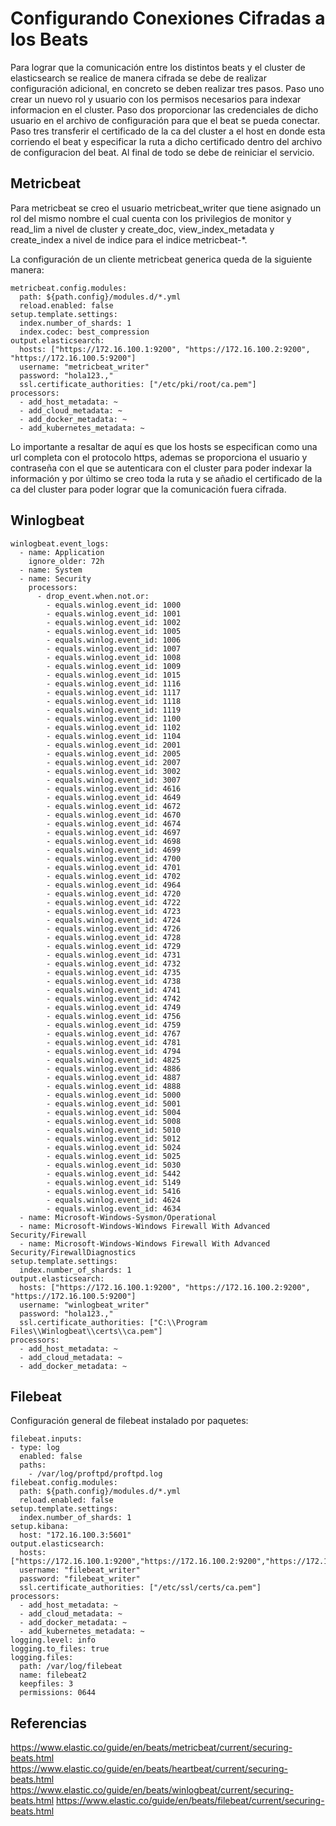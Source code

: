 # Configurando Conexiones Cifradas a los Beats

Para lograr que la comunicación entre los distintos beats y el cluster de elasticsearch se realice de manera cifrada se debe de realizar configuración adicional, en concreto se deben realizar tres pasos. Paso uno crear un nuevo rol y usuario con los permisos necesarios para indexar informacion en el cluster. Paso dos proporcionar las credenciales de dicho usuario en el archivo de configuración para que el beat se pueda conectar. Paso tres transferir el certificado de la ca del cluster a el host en donde esta corriendo el beat y especificar la ruta a dicho certificado dentro del archivo de configuracion del beat. Al final de todo se debe de reiniciar el servicio.

## Metricbeat

Para metricbeat se creo el usuario metricbeat_writer que tiene asignado un rol del mismo nombre el cual cuenta con los privilegios de monitor y read_lim a nivel de cluster y create_doc, view_index_metadata y create_index a nivel de indice para el indice metricbeat-*.

La configuración de un cliente metricbeat generica queda de la siguiente manera:

```apacheconf
metricbeat.config.modules:
  path: ${path.config}/modules.d/*.yml
  reload.enabled: false
setup.template.settings:
  index.number_of_shards: 1
  index.codec: best_compression
output.elasticsearch:
  hosts: ["https://172.16.100.1:9200", "https://172.16.100.2:9200", "https://172.16.100.5:9200"]
  username: "metricbeat_writer"
  password: "hola123.,"
  ssl.certificate_authorities: ["/etc/pki/root/ca.pem"]
processors:
  - add_host_metadata: ~
  - add_cloud_metadata: ~
  - add_docker_metadata: ~
  - add_kubernetes_metadata: ~
```

Lo importante a resaltar de aquí es que los hosts se especifican como una url completa con el protocolo https, ademas se proporciona el usuario y contraseña con el que se autenticara con el cluster para poder indexar la información y por último se creo toda la ruta y se añadio el certificado de la ca del cluster para poder lograr que la comunicación fuera cifrada.

## Winlogbeat

```apacheconf
winlogbeat.event_logs:
  - name: Application
    ignore_older: 72h
  - name: System
  - name: Security
    processors:
      - drop_event.when.not.or:
        - equals.winlog.event_id: 1000
        - equals.winlog.event_id: 1001
        - equals.winlog.event_id: 1002
        - equals.winlog.event_id: 1005
        - equals.winlog.event_id: 1006
        - equals.winlog.event_id: 1007
        - equals.winlog.event_id: 1008
        - equals.winlog.event_id: 1009
        - equals.winlog.event_id: 1015
        - equals.winlog.event_id: 1116
        - equals.winlog.event_id: 1117
        - equals.winlog.event_id: 1118
        - equals.winlog.event_id: 1119
        - equals.winlog.event_id: 1100
        - equals.winlog.event_id: 1102
        - equals.winlog.event_id: 1104
        - equals.winlog.event_id: 2001
        - equals.winlog.event_id: 2005
        - equals.winlog.event_id: 2007
        - equals.winlog.event_id: 3002
        - equals.winlog.event_id: 3007
        - equals.winlog.event_id: 4616
        - equals.winlog.event_id: 4649
        - equals.winlog.event_id: 4672
        - equals.winlog.event_id: 4670
        - equals.winlog.event_id: 4674
        - equals.winlog.event_id: 4697
        - equals.winlog.event_id: 4698
        - equals.winlog.event_id: 4699
        - equals.winlog.event_id: 4700
        - equals.winlog.event_id: 4701
        - equals.winlog.event_id: 4702
        - equals.winlog.event_id: 4964
        - equals.winlog.event_id: 4720
        - equals.winlog.event_id: 4722
        - equals.winlog.event_id: 4723
        - equals.winlog.event_id: 4724
        - equals.winlog.event_id: 4726
        - equals.winlog.event_id: 4728
        - equals.winlog.event_id: 4729
        - equals.winlog.event_id: 4731
        - equals.winlog.event_id: 4732
        - equals.winlog.event_id: 4735
        - equals.winlog.event_id: 4738
        - equals.winlog.event_id: 4741
        - equals.winlog.event_id: 4742
        - equals.winlog.event_id: 4749
        - equals.winlog.event_id: 4756
        - equals.winlog.event_id: 4759
        - equals.winlog.event_id: 4767
        - equals.winlog.event_id: 4781
        - equals.winlog.event_id: 4794
        - equals.winlog.event_id: 4825
        - equals.winlog.event_id: 4886
        - equals.winlog.event_id: 4887
        - equals.winlog.event_id: 4888
        - equals.winlog.event_id: 5000
        - equals.winlog.event_id: 5001
        - equals.winlog.event_id: 5004
        - equals.winlog.event_id: 5008
        - equals.winlog.event_id: 5010
        - equals.winlog.event_id: 5012
        - equals.winlog.event_id: 5024
        - equals.winlog.event_id: 5025
        - equals.winlog.event_id: 5030
        - equals.winlog.event_id: 5442
        - equals.winlog.event_id: 5149
        - equals.winlog.event_id: 5416
        - equals.winlog.event_id: 4624
        - equals.winlog.event_id: 4634
  - name: Microsoft-Windows-Sysmon/Operational
  - name: Microsoft-Windows-Windows Firewall With Advanced Security/Firewall
  - name: Microsoft-Windows-Windows Firewall With Advanced Security/FirewallDiagnostics
setup.template.settings:
  index.number_of_shards: 1
output.elasticsearch:
  hosts: ["https://172.16.100.1:9200", "https://172.16.100.2:9200", "https://172.16.100.5:9200"]
  username: "winlogbeat_writer"
  password: "hola123.,"
  ssl.certificate_authorities: ["C:\\Program Files\\Winlogbeat\\certs\\ca.pem"]
processors:
  - add_host_metadata: ~
  - add_cloud_metadata: ~
  - add_docker_metadata: ~
```

## Filebeat
Configuración general de filebeat instalado por paquetes:  

```apacheconf
filebeat.inputs:
- type: log
  enabled: false
  paths:
    - /var/log/proftpd/proftpd.log
filebeat.config.modules:
  path: ${path.config}/modules.d/*.yml
  reload.enabled: false
setup.template.settings:
  index.number_of_shards: 1
setup.kibana:
  host: "172.16.100.3:5601"
output.elasticsearch:
  hosts: ["https://172.16.100.1:9200","https://172.16.100.2:9200","https://172.16.100.5:9200"]
  username: "filebeat_writer"
  password: "filebeat_writer"
  ssl.certificate_authorities: ["/etc/ssl/certs/ca.pem"]
processors:
  - add_host_metadata: ~
  - add_cloud_metadata: ~
  - add_docker_metadata: ~
  - add_kubernetes_metadata: ~
logging.level: info
logging.to_files: true
logging.files:
  path: /var/log/filebeat
  name: filebeat2
  keepfiles: 3
  permissions: 0644
```
## Referencias

https://www.elastic.co/guide/en/beats/metricbeat/current/securing-beats.html
https://www.elastic.co/guide/en/beats/heartbeat/current/securing-beats.html
https://www.elastic.co/guide/en/beats/winlogbeat/current/securing-beats.html
https://www.elastic.co/guide/en/beats/filebeat/current/securing-beats.html
